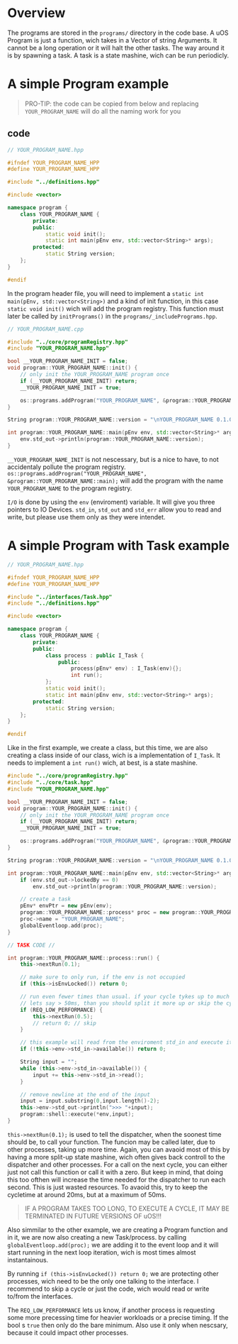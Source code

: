 # Overview
The programs are stored in the `programs/` directory in the code base. A uOS Program is just a function, wich takes in a Vector of string Arguments. It cannot be a long operation or it will halt the other tasks. The way around it is by spawning a task. A task is a state mashine, wich can be run periodicly.

# A simple Program example

> PRO-TIP: the code can be copied from below and replacing `YOUR_PROGRAM_NAME` will do all the naming work for you

## code
```C++
// YOUR_PROGRAM_NAME.hpp

#ifndef YOUR_PROGRAM_NAME_HPP
#define YOUR_PROGRAM_NAME_HPP

#include "../definitions.hpp"

#include <vector>

namespace program {
    class YOUR_PROGRAM_NAME {
        private:
        public:
            static void init();
            static int main(pEnv env, std::vector<String>* args);
        protected:
            static String version;
    };
}

#endif
```

In the program header file, you will need to implement a `static int main(pEnv, std::vector<String>)` and a kind of init function, in this case `static void init()` wich will add the program registry. This function must later be called by `initPrograms()` in the `programs/_includePrograms.hpp`.

```C++
// YOUR_PROGRAM_NAME.cpp

#include "../core/programRegistry.hpp"
#include "YOUR_PROGRAM_NAME.hpp"

bool __YOUR_PROGRAM_NAME_INIT = false;
void program::YOUR_PROGRAM_NAME::init() {
    // only init the YOUR_PROGRAM_NAME program once
    if (__YOUR_PROGRAM_NAME_INIT) return;
    __YOUR_PROGRAM_NAME_INIT = true;

    os::programs.addProgram("YOUR_PROGRAM_NAME", &program::YOUR_PROGRAM_NAME::main);
}

String program::YOUR_PROGRAM_NAME::version = "\nYOUR_PROGRAM_NAME 0.1.0";

int program::YOUR_PROGRAM_NAME::main(pEnv env, std::vector<String>* args) {
    env.std_out->println(program::YOUR_PROGRAM_NAME::version);
}
```

`__YOUR_PROGRAM_NAME_INIT` is not nescessary, but is a nice to have, to not accidentaly pollute the program registry.
`os::programs.addProgram("YOUR_PROGRAM_NAME", &program::YOUR_PROGRAM_NAME::main);` will add the program with the name `YOUR_PROGRAM_NAME` to the program registry.

`I/O` is done by using the `env` (enviroment) variable. It will give you three pointers to IO Devices.
`std_in`, `std_out` and `std_err` allow you to read and write, but please use them only as they were intendet.



# A simple Program with Task example

```C++
// YOUR_PROGRAM_NAME.hpp

#ifndef YOUR_PROGRAM_NAME_HPP
#define YOUR_PROGRAM_NAME_HPP

#include "../interfaces/Task.hpp"
#include "../definitions.hpp"

#include <vector>

namespace program {
    class YOUR_PROGRAM_NAME {
        private:
        public:
            class process : public I_Task {
                public:
                    process(pEnv* env) : I_Task(env){};
                    int run();
            };
            static void init();
            static int main(pEnv env, std::vector<String>* args);
        protected:
            static String version;
    };
}

#endif
```

Like in the first example, we create a class, but this time, we are also creating a class inside of our class, wich is a implementation of `I_Task`. It needs to implement a `int run()` wich, at best, is a state mashine.

```C++
#include "../core/programRegistry.hpp"
#include "../core/task.hpp"
#include "YOUR_PROGRAM_NAME.hpp"

bool __YOUR_PROGRAM_NAME_INIT = false;
void program::YOUR_PROGRAM_NAME::init() {
    // only init the YOUR_PROGRAM_NAME program once
    if (__YOUR_PROGRAM_NAME_INIT) return;
    __YOUR_PROGRAM_NAME_INIT = true;

    os::programs.addProgram("YOUR_PROGRAM_NAME", &program::YOUR_PROGRAM_NAME::main);
}

String program::YOUR_PROGRAM_NAME::version = "\nYOUR_PROGRAM_NAME 0.1.0";

int program::YOUR_PROGRAM_NAME::main(pEnv env, std::vector<String>* args) {
    if (env.std_out->lockedBy == 0)
        env.std_out->println(program::YOUR_PROGRAM_NAME::version);

    // create a task
    pEnv* envPtr = new pEnv(env);
    program::YOUR_PROGRAM_NAME::process* proc = new program::YOUR_PROGRAM_NAME::process(envPtr);
    proc->name = "YOUR_PROGRAM_NAME";
    globalEventloop.add(proc);
}

// TASK CODE //

int program::YOUR_PROGRAM_NAME::process::run() {
    this->nextRun(0.1);

    // make sure to only run, if the env is not occupied
    if (this->isEnvLocked()) return 0;

    // run even fewer times than usual. if your cycle tykes up to much time,
    // lets say > 50ms, than you should split it more up or skip the cycle entirely
    if (REQ_LOW_PERFORMANCE) {
        this->nextRun(0.5);
        // return 0; // skip
    }

    // this example will read from the enviroment std_in and execute its contents
    if (!this->env->std_in->available()) return 0;

    String input = "";
    while (this->env->std_in->available()) {
        input += this->env->std_in->read();
    }

    // remove newline at the end of the input
    input = input.substring(0,input.length()-2);
    this->env->std_out->println(">>> "+input);
    program::shell::execute(*env,input);
}
```

`this->nextRun(0.1);` is used to tell the dispatcher, when the soonest time should be, to call your function. 
The funcion may be called later, due to other processes, taking up more time. Again, you can avaoid most of this by having a more split-up state mashine, wich often gives back controll to the dispatcher and other processes. 
For a call on the next cycle, you can either just not call this function or call it with a zero. But keep in mind, that doing this too ofthen will increase the time needed for the dispatcher to run each second. This is just wasted resources. To avaoid this, try to keep the cycletime at around 20ms, but at a maximum of 50ms.
> IF A PROGRAM TAKES TOO LONG, TO EXECUTE A CYCLE, IT MAY BE TERMINATED IN FUTURE VERSIONS OF uOS!!!

Also simmilar to the other example, we are creating a Program function and in it, we are now also creating a new Task/process. by calling `globalEventloop.add(proc);` we are adding it to the event loop and it will start running in the next loop iteration, wich is most times almost instantainous.

By running `if (this->isEnvLocked()) return 0;` we are protecting other processes, wich need to be the only one talking to the interface. I recommend to skip a cycle or just the code, wich would read or write to/from the interfaces.

The `REQ_LOW_PERFORMANCE` lets us know, if another process is requesting some more precessing time for heavier workloads or a precise timing. If the bool s `true` then only do the bare minimum. Also use it only when nescsary, because it could impact other processes.

